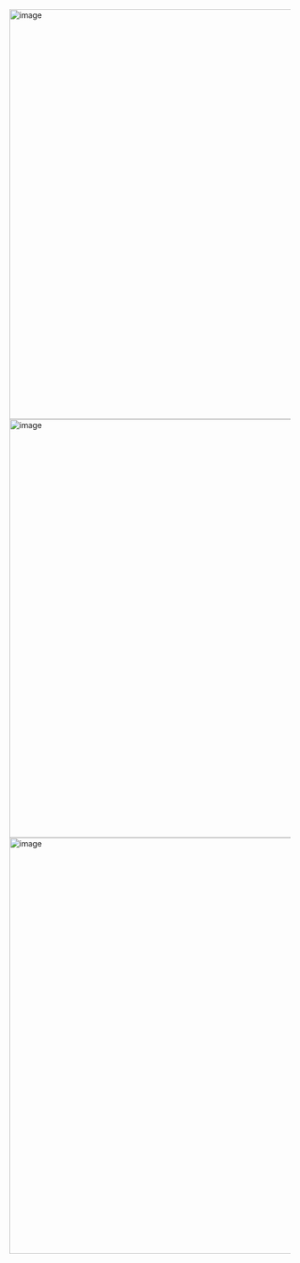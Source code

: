 <img width="734" alt="image" src="https://github.com/lellaaditya/Azure/assets/139613275/0b7b28e4-2305-4f07-b7b1-01f1aeffdff0">

<img width="749" alt="image" src="https://github.com/lellaaditya/Azure/assets/139613275/b63c0275-ae8a-41a2-b765-28db334bb7ea">

<img width="745" alt="image" src="https://github.com/lellaaditya/Azure/assets/139613275/febf6f1b-de65-48d4-a031-8db3e7949745">

